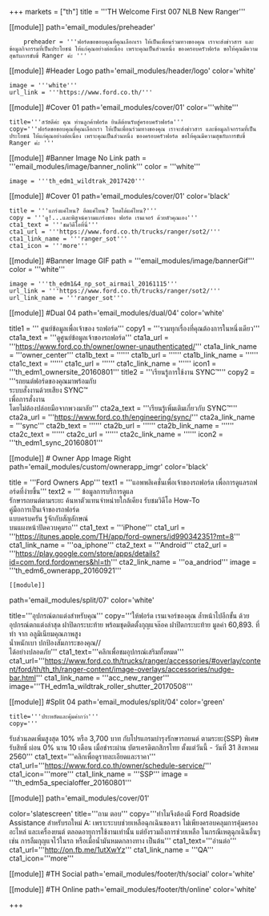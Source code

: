 +++
markets = ["th"]
title = '''TH Welcome First 007 NLB New Ranger'''

[[module]]
path='email_modules/preheader'


		preheader = '''ฟอร์ดขอขอบคุณที่คุณเลือกเรา ให้เป็นเพื่อนร่วมทางของคุณ เราจะส่งข่าวสาร และข้อมูลกิจกรรมที่เป็นประโยชน์ ให้แก่คุณอย่างต่อเนื่อง เพราะคุณเป็นส่วนหนึ่ง ของครอบครัวฟอร์ด ขอให้คุณมีความสุขกับการขับขี่ Ranger ค่ะ '''

[[module]] #Header Logo
path='email_modules/header/logo'
color='white'

	image = '''white'''
	url_link = '''https://www.ford.co.th/'''

[[module]] #Cover 01
path='email_modules/cover/01'
color='''white'''

	title='''สวัสดีค่ะ คุณ ท่านลูกค้าฟอร์ด ยินดีต้อนรับสู่ครอบครัวฟอร์ด'''
	copy='''ฟอร์ดขอขอบคุณที่คุณเลือกเรา ให้เป็นเพื่อนร่วมทางของคุณ เราจะส่งข่าวสาร และข้อมูลกิจกรรมที่เป็นประโยชน์ ให้แก่คุณอย่างต่อเนื่อง เพราะคุณเป็นส่วนหนึ่ง ของครอบครัวฟอร์ด ขอให้คุณมีความสุขกับการขับขี่ Ranger ค่ะ '''


[[module]] #Banner Image No Link
path = '''email_modules/image/banner_nolink'''
color = '''white'''

	image = '''th_edm1_wildtrak_2017420'''



[[module]] #Cover 01
path='email_modules/cover/01'
color='black'

	title = '''แกร่งแค่ไหน? อึดแค่ไหน? โหดได้แค่ไหน?'''
	copy = '''ดู!...และพิสูจน์ความแกร่งของ ฟอร์ด เรนเจอร์ ด้วยตัวคุณเอง'''
	cta1_text = '''ชมวิดีโอที่นี่'''
	cta1_url = '''https://www.ford.co.th/trucks/ranger/sot2/'''
	cta1_link_name = '''ranger_sot'''
	cta1_icon = '''more'''
    
    
[[module]] #Banner Image GIF
path = '''email_modules/image/bannerGif'''
color = '''white'''

	image = '''th_edm1&4_np_sot_airmail_20161115'''
	url_link = '''https://www.ford.co.th/trucks/ranger/sot2/'''
	url_link_name = '''ranger_sot'''




[[module]] #Dual 04
path='email_modules/dual/04'
color='white'

title1 = ''' ศูนย์ข้อมูลเพื่อเจ้าของ รถฟอร์ด'''
	copy1 = '''รวมทุกเรื่องที่คุณต้องการในหนึ่งเดียว'''
	cta1a_text = '''ดูศูนย์ข้อมูลเจ้าของรถฟอร์ด'''
	cta1a_url = '''https://www.ford.co.th/owner/owner-unauthenticated/'''
	cta1a_link_name = '''owner_center'''
	cta1b_text = ''''''
	cta1b_url = ''''''
	cta1b_link_name = ''''''
	cta1c_text = ''''''
	cta1c_url = ''''''
	cta1c_link_name = ''''''
	icon1 = '''th_edm1_ownersite_20160801'''
	title2 = '''เรียนรู้การใช้งาน SYNC&trade;'''
    copy2 = '''รถยนต์ฟอร์ดของคุณมาพร้อมกับ<br />ระบบสั่งงานด้วยเสียง SYNC&trade;<br />เพื่อการสั่งงาน<br />โดยไม่ต้องปล่อยมือจากพวงมาลัย'''
	cta2a_text = '''เรียนรู้เพิ่มเติมเกี่ยวกับ SYNC&trade;'''
	cta2a_url = '''https://www.ford.co.th/engineering/sync/'''
	cta2a_link_name = '''sync'''
	cta2b_text = ''''''
	cta2b_url = ''''''
	cta2b_link_name = ''''''
	cta2c_text = ''''''
	cta2c_url = ''''''
	cta2c_link_name = ''''''
	icon2 = '''th_edm1_sync_20160801'''

[[module]] # Owner App Image Right
path='email_modules/custom/ownerapp_imgr'
color='black'

title = '''Ford Owners App'''
text1 = '''แอพพลิเคชั่นเพื่อเจ้าของรถฟอร์ด เพื่อการดูแลรถฟอร์ดที่ง่ายขึ้น'''
text2 = ''' ข้อมูลการบริการดูแล<br>รักษารถยนต์ตามระยะ ค้นหาตัวแทนจำหน่ายใกล้เคียง รับชมวิดีโอ How-To <br>คู่มือการเป็นเจ้าของรถฟอร์ด<br>แบบครบครัน รู้จักกับสัญลักษณ์<br>บนแผงหน้าปัดควบคุมรถ'''
	cta1_text = '''iPhone'''
	cta1_url = '''https://itunes.apple.com/TH/app/ford-owners/id990342351?mt=8'''
	cta1_link_name = '''oa_iphone'''
	cta2_text = '''Android'''
	cta2_url = '''https://play.google.com/store/apps/details?id=com.ford.fordowners&hl=th'''
	cta2_link_name = '''oa_andriod'''
	image = '''th_edm6_ownerapp_20160921'''

	[[module]]
path='email_modules/split/07'
color='white'

title='''อุปกรณ์ตกแต่งสำหรับคุณ'''
copy='''ให้ฟอร์ด
เรนเจอร์ของคุณ
ล้ำหน้าไปอีกขั้น
ด้วยอุปกรณ์ตกแต่งล่าสุด
ฝาปิดกระบะท้าย
พร้อมชุดติดตั้งกุญแจล๊อค
ฝาปิดกระบะท้าย
มูลค่า 60,893.
ที่ทำ จาก
อลูมิเนียมคุณภาพสูง<br />
น้ำหนักเบา
ปกป้องสัมภาระของคุณ//<br />
ได้อย่างปลอดภัย'''
cta1_text='''คลิกเพื่อชมอุปกรณ์เสริมทั้งหมด'''
cta1_url='''https://www.ford.co.th/trucks/ranger/accessories/#overlay/content/ford/th/th_th/ranger-content/image-overlays/accessories/nudge-bar.html'''
cta1_link_name = '''acc_new_ranger'''
image='''TH_edm1a_wildtrak_roller_shutter_20170508'''

[[module]] #Split 04
path='email_modules/split/04'
color='green'

	title='''ประหยัดและคุ้มค่ากว่า'''
	copy='''
รับส่วนลดเพิ่มสูงสุด 10%
หรือ 3,700 บาท
กับโปรแกรมบำรุงรักษารถยนต์
ตามระยะ(SSP)
พิเศษรับสิทธิ์
ผ่อน 0% นาน 10 เดือน
เมื่อชำระผ่าน
บัตรเครดิตกสิกรไทย
ตั้งแต่วันนี้ - วันที่ 31 สิงหาคม 2560'''
	cta1_text='''คลิกเพื่อดูรายละเอียดและราคา'''
cta1_url='''https://www.ford.co.th/owner/schedule-service/'''
cta1_icon='''more'''
cta1_link_name = '''SSP'''
image = '''th_edm5a_specialoffer_20160801'''

[[module]]
path='email_modules/cover/01'

color='slatescreen'
title='''ถาม ตอบ'''
copy='''ทำไมจึงต้องมี Ford Roadside Assistance สำหรับรถใหม่ A: เพราะระบบช่วยเหลือฉุกเฉินของเรา ไม่เพียงครอบคลุมการคุ้มครองอะไหล่ และเครื่องยนต์ ตลอดอายุการใช้งานเท่านั้น แต่ยังรวมถึงการช่วยเหลือ ในกรณีเหตุฉุกเฉินอื่นๆ เช่น การลืมกุญแจไว้ในรถ หรือเมื่อน้ำมันหมดกลางทาง เป็นต้น'''
cta1_text='''อ่านต่อ'''
cta1_url='''http://on.fb.me/1utXwYz'''
cta1_link_name = '''QA'''
cta1_icon='''more'''


[[module]] #TH Social
path='email_modules/footer/th/social'
color='white'

[[module]] #TH Online
path='email_modules/footer/th/online'
color='white'

+++
